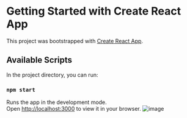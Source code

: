 # Getting Started with Create React App

This project was bootstrapped with [Create React App](https://github.com/facebook/create-react-app).

## Available Scripts

In the project directory, you can run:

### `npm start`

Runs the app in the development mode.\
Open [http://localhost:3000](http://localhost:3000) to view it in your browser.
![image](https://github.com/Malekulastar/weather-app-demo/assets/53387381/8b4fb50f-3c31-44bf-8862-6a5efadca3a0)
